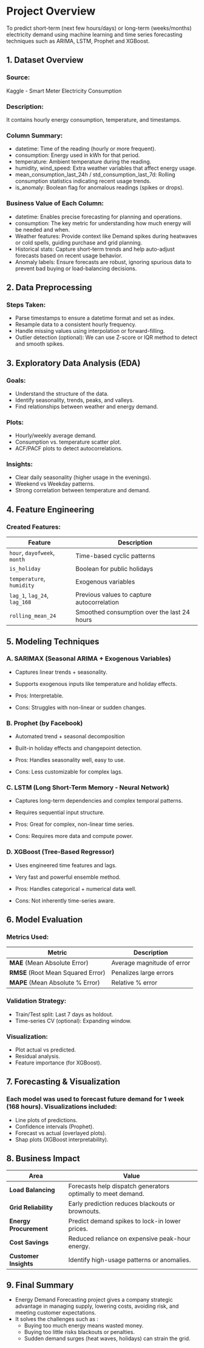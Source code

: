 # Project Overview
To predict short-term (next few hours/days) or long-term (weeks/months) electricity demand using machine learning and time series forecasting techniques such as ARIMA, LSTM, Prophet and XGBoost.

## 1. Dataset Overview
### Source: 
Kaggle - Smart Meter Electricity Consumption</br>
### Description: 
It contains hourly energy consumption, temperature, and timestamps.</br>
### Column Summary:
- datetime: Time of the reading (hourly or more frequent).</br>
- consumption: Energy used in kWh for that period.</br>
- temperature: Ambient temperature during the reading.</br>
- humidity, wind_speed: Extra weather variables that affect energy usage.</br>
- mean_consumption_last_24h / std_consumption_last_7d: Rolling consumption statistics indicating recent usage trends.</br>
- is_anomaly: Boolean flag for anomalous readings (spikes or drops).

### Business Value of Each Column:
- datetime: Enables precise forecasting for planning and operations.</br>
- consumption: The key metric for understanding how much energy will be needed and when.</br>
- Weather features: Provide context like Demand spikes during heatwaves or cold spells, guiding purchase and grid planning.</br>
- Historical stats: Capture short-term trends and help auto-adjust forecasts based on recent usage behavior.</br>
- Anomaly labels: Ensure forecasts are robust, ignoring spurious data to prevent bad buying or load-balancing decisions.

## 2. Data Preprocessing
### Steps Taken:
- Parse timestamps to ensure a datetime format and set as index.</br>
- Resample data to a consistent hourly frequency.</br>
- Handle missing values using interpolation or forward-filling.</br>
- Outlier detection (optional): We can use Z-score or IQR method to detect and smooth spikes.

## 3. Exploratory Data Analysis (EDA)
### Goals:
- Understand the structure of the data.</br>
- Identify seasonality, trends, peaks, and valleys.</br>
- Find relationships between weather and energy demand.</br>

### Plots:
- Hourly/weekly average demand.</br>
- Consumption vs. temperature scatter plot.</br>
- ACF/PACF plots to detect autocorrelations.</br>

### Insights:
- Clear daily seasonality (higher usage in the evenings).</br>
- Weekend vs Weekday patterns.</br>
- Strong correlation between temperature and demand.</br>

## 4. Feature Engineering
### Created Features:

| Feature                      | Description                                 |
| ---------------------------- | ------------------------------------------- |
| `hour`, `dayofweek`, `month` | Time-based cyclic patterns                  |
| `is_holiday`                 | Boolean for public holidays                 |
| `temperature`, `humidity`    | Exogenous variables                         |
| `lag_1`, `lag_24`, `lag_168` | Previous values to capture autocorrelation  |
| `rolling_mean_24`            | Smoothed consumption over the last 24 hours |


## 5. Modeling Techniques
### A. SARIMAX (Seasonal ARIMA + Exogenous Variables)
- Captures linear trends + seasonality.</br>
- Supports exogenous inputs like temperature and holiday effects.</br>

- Pros: Interpretable.</br>
- Cons: Struggles with non-linear or sudden changes.

### B. Prophet (by Facebook)
- Automated trend + seasonal decomposition</br>
- Built-in holiday effects and changepoint detection.</br>

- Pros: Handles seasonality well, easy to use.</br>
- Cons: Less customizable for complex lags.

### C. LSTM (Long Short-Term Memory - Neural Network)
- Captures long-term dependencies and complex temporal patterns.</br>
- Requires sequential input structure.</br>

- Pros: Great for complex, non-linear time series.</br>
- Cons: Requires more data and compute power.

### D. XGBoost (Tree-Based Regressor)
- Uses engineered time features and lags.</br>
- Very fast and powerful ensemble method.</br>

- Pros: Handles categorical + numerical data well.</br>
- Cons: Not inherently time-series aware.

## 6. Model Evaluation
### Metrics Used:
| Metric                             | Description                |
| ---------------------------------- | -------------------------- |
| **MAE** (Mean Absolute Error)      | Average magnitude of error |
| **RMSE** (Root Mean Squared Error) | Penalizes large errors     |
| **MAPE** (Mean Absolute % Error)   | Relative % error           |

### Validation Strategy:
- Train/Test split: Last 7 days as holdout. </br>
- Time-series CV (optional): Expanding window.</br>

### Visualization:
- Plot actual vs predicted.</br>
- Residual analysis.</br>
- Feature importance (for XGBoost).

## 7. Forecasting & Visualization
### Each model was used to forecast future demand for 1 week (168 hours). Visualizations included:
- Line plots of predictions.</br>
- Confidence intervals (Prophet).</br>
- Forecast vs actual (overlayed plots).</br>
- Shap plots (XGBoost interpretability).

## 8. Business Impact
| Area                   | Value                                                        |
| ---------------------- | ------------------------------------------------------------ |
| **Load Balancing**     | Forecasts help dispatch generators optimally to meet demand. |
| **Grid Reliability**   | Early prediction reduces blackouts or brownouts.             |
| **Energy Procurement** | Predict demand spikes to lock-in lower prices.               |
| **Cost Savings**       | Reduced reliance on expensive peak-hour energy.              |
| **Customer Insights**  | Identify high-usage patterns or anomalies.                   |


## 9. Final Summary
- Energy Demand Forecasting project gives a company strategic advantage in managing supply, lowering costs, avoiding risk, and meeting customer expectations.</br>
- It solves the challenges such as : </br>
  - Buying too much energy means wasted money.</br>
  - Buying too little risks blackouts or penalties.</br>
  - Sudden demand surges (heat waves, holidays) can strain the grid.








  



